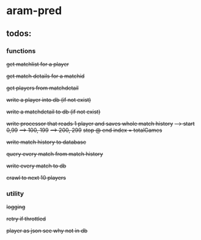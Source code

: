 # aram-pred

## todos:

### functions

~~get matchlist for a player~~

~~get match details for a matchid~~

~~get players from matchdetail~~

~~write a player into db (if not exist)~~

~~write a matchdetail to db (if not exist)~~

~~write processor that reads 1 player and saves whole match history~~
~~--> start 0,99~~
~~--> 100, 199~~
~~--> 200, 299~~
~~stop @ end index = totalGames~~

~~write match history to database~~

~~query every match from match history~~

~~write every match to db~~

~~crawl to next 10 players~~



### utility

~~logging~~

~~retry if throttled~~

~~player as json see why not in db~~


